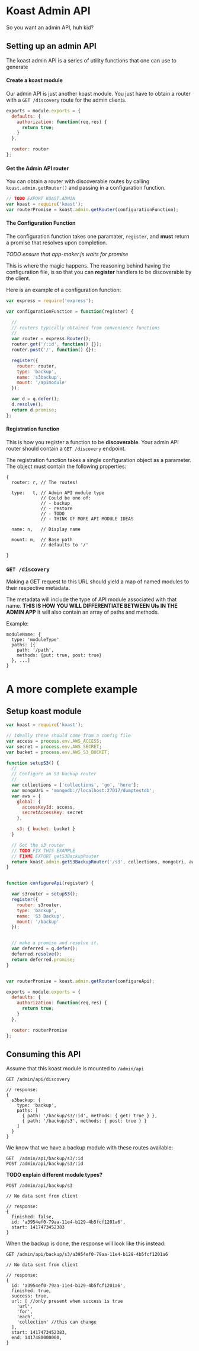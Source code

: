 # Koast Admin API

So you want an admin API, huh kid?


## Setting up an admin API

The koast admin API is a series of utility functions that one can
use to generate


#### Create a koast module

Our admin API is just another koast module. You just have to obtain
a router with a `GET /discovery` route for the admin clients.

```javascript
exports = module.exports = {
  defaults: {
    authorization: function(req,res) {
      return true;
    }
  },

  router: router
};
```

#### Get the Admin API router

You can obtain a router with discoverable routes by calling
`koast.admin.getRouter()` and passing in a configuration function.

```javascript
// TODO EXPORT KOAST.ADMIN
var koast = require('koast');
var routerPromise = koast.admin.getRouter(configurationFunction);
```

#### The Configuration Function

The configuration function takes one paramater, `register`, and
**must** return a promise that resolves upon completion.


_TODO ensure that app-maker.js waits for promise_


This is where the magic happens. The reasoning behind having the
configuration file, is so that you can **register** handlers to be
discoverable by the client.

Here is an example of a configuration function:

```javascript
var express = require('express');

var configurationFunction = function(register) {

  //
  // routers typically obtained from convenience functions
  //
  var router = express.Router();
  router.get('/:id', function() {});
  router.post('/', function() {});

  register({
    router: router,
    type: 'backup',
    name: 's3backup',
    mount: '/apimodule'
  });

  var d = q.defer();
  d.resolve();
  return d.promise;
};
```

#### Registration function

This is how you register a function to be **discoverable**.
Your admin API router should contain a `GET /discovery` endpoint.

The registration function takes a single configuration object as a
parameter. The object must contain the following properties:

```
{
  router: r, // The routes!

  type:   t, // Admin API module type
             // Could be one of:
             // - backup
             // - restore
             // - TODO
             // - THINK OF MORE API MODULE IDEAS

  name: n,   // Display name

  mount: m,  // Base path
             // defaults to '/'

}
```


### `GET /discovery`

Making a GET request to this URL should yield a map of named modules
to their respective metadata.


The metadata will include the type of API module associated with that name.
**THIS IS HOW YOU WILL DIFFERENTIATE BETWEEN UIs IN THE ADMIN APP**
It will also contain an array of paths and methods.


Example:

```
moduleName: {
  type: 'moduleType'
  paths: [{
    path: '/path',
    methods: {put: true, post: true}
  }, ...]
}
```


# A more complete example

## Setup koast module

```javascript
var koast = require('koast');

// Ideally these should come from a config file
var access = process.env.AWS_ACCESS;
var secret = process.env.AWS_SECRET;
var bucket = process.env.AWS_S3_BUCKET;

function setupS3() {
  //
  // Configure an S3 backup router
  //
  var collections = ['collections', 'go', 'here'];
  var mongoUri = 'mongodb://localhost:27017/dumptestdb';
  var aws = {
    global: {
      accessKeyId: access,
      secretAccessKey: secret
    },

    s3: { bucket: bucket }
  }

  // Get the s3 router
  // TODO FIX THIS EXAMPLE
  // FIXME EXPORT getS3BackupRouter
  return koast.admin.getS3BackupRouter('/s3', collections, mongoUri, aws);
}


function configureApi(register) {

  var s3router = setupS3();
  register({
    router: s3router,
    type: 'backup',
    name: 'S3 Backup',
    mount: '/backup'
  });


  // make a promise and resolve it.
  var deferred = q.defer();
  deferred.resolve();
  return deferred.promise;
}


var routerPromise = koast.admin.getRouter(configureApi);

exports = module.exports = {
  defaults: {
    authorization: function(req,res) {
      return true;
    }
  },

  router: routerPromise
};
```

## Consuming this API

Assume that this koast module is mounted to `/admin/api`

```
GET /admin/api/discovery

// response:
{
  s3backup: {
    type: 'backup',
    paths: [
      { path: '/backup/s3/:id', methods: { get: true } },
      { path: '/backup/s3', methods: { post: true } }
    ]
  }
}
```

We know that we have a backup module with these routes available:

```
GET  /admin/api/backup/s3/:id
POST /admin/api/backup/s3/:id
```

**TODO explain different module types?**

```
POST /admin/api/backup/s3

// No data sent from client

// response:
{
  finished: false,
  id: 'a3954ef0-79aa-11e4-b129-4b5fcf1201a6',
  start: 1417473452383
}
```

When the backup is done, the response will look like this instead:
  
```
GET /admin/api/backup/s3/a3954ef0-79aa-11e4-b129-4b5fcf1201a6

// No data sent from client

// response:
{
  id: 'a3954ef0-79aa-11e4-b129-4b5fcf1201a6',
  finished: true,
  success: true, 
  url: [ //only present when success is true
    'url',
    'for',
    'each',
    'collection' //this can change
  ],
  start: 1417473452383,
  end: 1417480000000,
}
```



